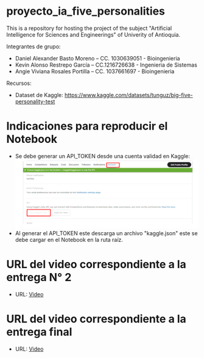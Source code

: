 # proyecto_ia_five_personalities
This is a repository for hosting the project of the subject "Artificial Intelligence for Sciences and Engineerings" of Univerity of Antioquia.

Integrantes de grupo:

- Daniel Alexander Basto Moreno – CC. 1030639051 - Bioingenieria
- Kevin Alonso Restrepo García – CC.1216726638 - Ingenieria de Sistemas
- Angie Viviana Rosales Portilla – CC. 1037661697 - Bioingenieria

Recursos:
- Dataset de Kaggle: https://www.kaggle.com/datasets/tunguz/big-five-personality-test


# Indicaciones para reproducir el Notebook

- Se debe generar un API_TOKEN desde una cuenta validad en Kaggle:
![Imagen muestra como crear API TOKEN](API_TOKEN.png)
- Al generar el API_TOKEN este descarga un archivo "kaggle.json" este se debe cargar en el Notebook en la ruta raíz.

# URL del video correspondiente a la entrega N° 2

- URL: [Video](https://www.youtube.com/watch?v=LBp90gF-XgY&feature=youtu.be)

# URL del video correspondiente a la entrega final

- URL: [Video](https://www.youtube.com/watch?v=09b1nRJAoXA&t=1s)